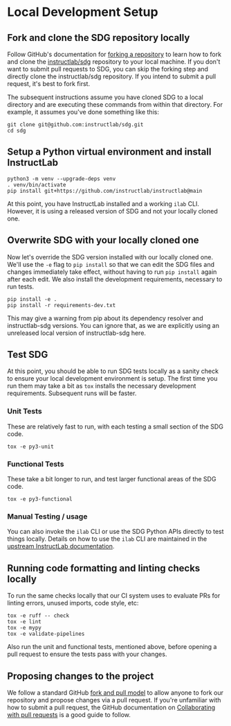 # Local Development Setup

## Fork and clone the SDG repository locally

Follow GitHub's documentation for [forking a
repository](https://docs.github.com/en/pull-requests/collaborating-with-pull-requests/working-with-forks/fork-a-repo)
to learn how to fork and clone the
[instructlab/sdg](https://github.com/instructlab/sdg) repository to
your local machine. If you don't want to submit pull requests to SDG,
you can skip the forking step and directly clone the instructlab/sdg
repository. If you intend to submit a pull request, it's best to fork
first.

The subsequent instructions assume you have cloned SDG to a local
directory and are executing these commands from within that
directory. For example, it assumes you've done something like this:

```shell
git clone git@github.com:instructlab/sdg.git
cd sdg
```

## Setup a Python virtual environment and install InstructLab

```shell
python3 -m venv --upgrade-deps venv
. venv/bin/activate
pip install git+https://github.com/instructlab/instructlab@main
```

At this point, you have InstructLab installed and a working `ilab`
CLI. However, it is using a released version of SDG and not your
locally cloned one.

## Overwrite SDG with your locally cloned one

Now let's override the SDG version installed with our locally cloned
one. We'll use the `-e` flag to `pip install` so that we can edit the
SDG files and changes immediately take effect, without having to run
`pip install` again after each edit. We also install the development
requirements, necessary to run tests.

```shell
pip install -e .
pip install -r requirements-dev.txt
```

This may give a warning from pip about its dependency resolver and
instructlab-sdg versions. You can ignore that, as we are explicitly
using an unreleased local version of instructlab-sdg here.

## Test SDG

At this point, you should be able to run SDG tests locally as a sanity
check to ensure your local development environment is setup. The first
time you run them may take a bit as `tox` installs the necessary
development requirements. Subsequent runs will be faster.

### Unit Tests

These are relatively fast to run, with each testing a small section of
the SDG code.

```shell
tox -e py3-unit
```

### Functional Tests

These take a bit longer to run, and test larger functional areas of
the SDG code.

```shell
tox -e py3-functional
```

### Manual Testing / usage

You can also invoke the `ilab` CLI or use the SDG Python APIs directly
to test things locally. Details on how to use the `ilab` CLI are
maintained in the [upstream InstructLab
documentation](https://github.com/instructlab/instructlab).

## Running code formatting and linting checks locally

To run the same checks locally that our CI system uses to evaluate PRs
for linting errors, unused imports, code style, etc:

```shell
tox -e ruff -- check
tox -e lint
tox -e mypy
tox -e validate-pipelines
```

Also run the unit and functional tests, mentioned above, before
opening a pull request to ensure the tests pass with your changes.

## Proposing changes to the project

We follow a standard GitHub [fork and pull
model](https://docs.github.com/en/pull-requests/collaborating-with-pull-requests/getting-started/about-collaborative-development-models#fork-and-pull-model)
to allow anyone to fork our repository and propose changes via a pull
request. If you're unfamiliar with how to submit a pull request, the
GitHub documentation on [Collaborating with pull
requests](https://docs.github.com/en/pull-requests/collaborating-with-pull-requests)
is a good guide to follow.
